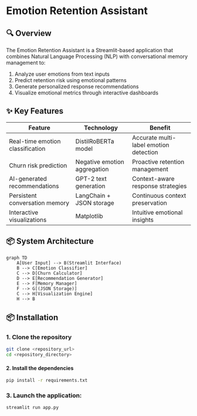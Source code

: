 # Emotion Retention Assistant
## 🔍 Overview
The Emotion Retention Assistant is a Streamlit-based application that combines Natural Language Processing (NLP) with conversational memory management to:
1. Analyze user emotions from text inputs
2. Predict retention risk using emotional patterns
3. Generate personalized response recommendations
4. Visualize emotional metrics through interactive dashboards

## ✨ Key Features
| Feature | Technology | Benefit |
|---------|------------|---------|
| Real-time emotion classification | DistilRoBERTa model | Accurate multi-label emotion detection |
| Churn risk prediction | Negative emotion aggregation | Proactive retention management |
| AI-generated recommendations | GPT-2 text generation | Context-aware response strategies |
| Persistent conversation memory | LangChain + JSON storage | Continuous context preservation |
| Interactive visualizations | Matplotlib | Intuitive emotional insights |

## 📦 System Architecture
```mermaid
graph TD
    A[User Input] --> B(Streamlit Interface)
    B --> C[Emotion Classifier]
    C --> D[Churn Calculator]
    D --> E[Recommendation Generator]
    E --> F[Memory Manager]
    F --> G[(JSON Storage)]
    C --> H[Visualization Engine]
    H --> B

```

## 📦 Installation

### 1. Clone the repository

```bash
git clone <repository_url>
cd <repository_directory>
```

#### 2. Install the dependencies

```bash
pip install -r requirements.txt
```

### 3. Launch the application:
```bash
streamlit run app.py
```

